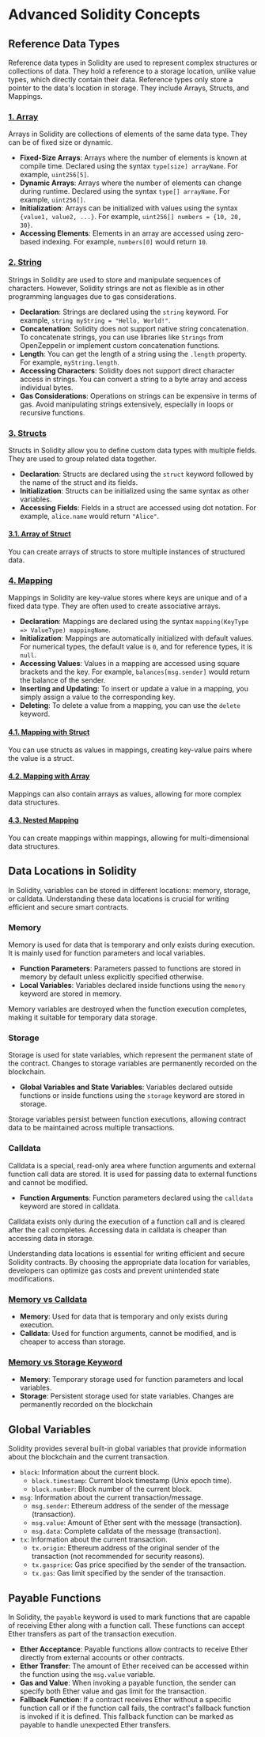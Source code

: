 # Advanced Solidity Concepts

## Reference Data Types

Reference data types in Solidity are used to represent complex structures or collections of data. They hold a reference to a storage location, unlike value types, which directly contain their data. Reference types only store a pointer to the data's location in storage. They include Arrays, Structs, and Mappings.

### [1. Array](./1.%20Array.sol)

Arrays in Solidity are collections of elements of the same data type. They can be of fixed size or dynamic.

- **Fixed-Size Arrays**: Arrays where the number of elements is known at compile time. Declared using the syntax `type[size] arrayName`. For example, `uint256[5]`.
- **Dynamic Arrays**: Arrays where the number of elements can change during runtime. Declared using the syntax `type[] arrayName`. For example, `uint256[]`.
- **Initialization**: Arrays can be initialized with values using the syntax `{value1, value2, ...}`. For example, `uint256[] numbers = {10, 20, 30}`.
- **Accessing Elements**: Elements in an array are accessed using zero-based indexing. For example, `numbers[0]` would return `10`.

### [2. String](./4.%20String.sol)

Strings in Solidity are used to store and manipulate sequences of characters. However, Solidity strings are not as flexible as in other programming languages due to gas considerations.

- **Declaration**: Strings are declared using the `string` keyword. For example, `string myString = "Hello, World!"`.
- **Concatenation**: Solidity does not support native string concatenation. To concatenate strings, you can use libraries like `Strings` from OpenZeppelin or implement custom concatenation functions.
- **Length**: You can get the length of a string using the `.length` property. For example, `myString.length`.
- **Accessing Characters**: Solidity does not support direct character access in strings. You can convert a string to a byte array and access individual bytes.
- **Gas Considerations**: Operations on strings can be expensive in terms of gas. Avoid manipulating strings extensively, especially in loops or recursive functions.

### [3. Structs](./6.%20Struct.sol)

Structs in Solidity allow you to define custom data types with multiple fields. They are used to group related data together.

- **Declaration**: Structs are declared using the `struct` keyword followed by the name of the struct and its fields. 
- **Initialization**: Structs can be initialized using the same syntax as other variables.
- **Accessing Fields**: Fields in a struct are accessed using dot notation. For example, `alice.name` would return `"Alice"`.

#### [3.1. Array of Struct](./7.%20Array%20of%20Struct.sol)

You can create arrays of structs to store multiple instances of structured data.

### [4. Mapping](./8.%20Mapping.sol)

Mappings in Solidity are key-value stores where keys are unique and of a fixed data type. They are often used to create associative arrays.

- **Declaration**: Mappings are declared using the syntax `mapping(KeyType => ValueType) mappingName`. 
- **Initialization**: Mappings are automatically initialized with default values. For numerical types, the default value is `0`, and for reference types, it is `null`.
- **Accessing Values**: Values in a mapping are accessed using square brackets and the key. For example, `balances[msg.sender]` would return the balance of the sender.
- **Inserting and Updating**: To insert or update a value in a mapping, you simply assign a value to the corresponding key.
- **Deleting**: To delete a value from a mapping, you can use the `delete` keyword.
 
#### [4.1. Mapping with Struct](./9.%20Mapping%20with%20Struct.sol)

You can use structs as values in mappings, creating key-value pairs where the value is a struct.

#### [4.2. Mapping with Array](./10.%20Mapping%20with%20Array.sol)

Mappings can also contain arrays as values, allowing for more complex data structures.

#### [4.3. Nested Mapping](./11.%20Nested%20Mapping.sol)

You can create mappings within mappings, allowing for multi-dimensional data structures.

## Data Locations in Solidity

In Solidity, variables can be stored in different locations: memory, storage, or calldata. Understanding these data locations is crucial for writing efficient and secure smart contracts.

### Memory

Memory is used for data that is temporary and only exists during execution. It is mainly used for function parameters and local variables.

- **Function Parameters**: Parameters passed to functions are stored in memory by default unless explicitly specified otherwise.
- **Local Variables**: Variables declared inside functions using the `memory` keyword are stored in memory.

Memory variables are destroyed when the function execution completes, making it suitable for temporary data storage.

### Storage

Storage is used for state variables, which represent the permanent state of the contract. Changes to storage variables are permanently recorded on the blockchain.

- **Global Variables and State Variables**: Variables declared outside functions or inside functions using the `storage` keyword are stored in storage.

Storage variables persist between function executions, allowing contract data to be maintained across multiple transactions.

### Calldata

Calldata is a special, read-only area where function arguments and external function call data are stored. It is used for passing data to external functions and cannot be modified.

- **Function Arguments**: Function parameters declared using the `calldata` keyword are stored in calldata.

Calldata exists only during the execution of a function call and is cleared after the call completes. Accessing data in calldata is cheaper than accessing data in storage.

Understanding data locations is essential for writing efficient and secure Solidity contracts. By choosing the appropriate data location for variables, developers can optimize gas costs and prevent unintended state modifications.
 
### [Memory vs Calldata](./2.%20Memory%20vs%20CallData.sol)

- **Memory**: Used for data that is temporary and only exists during execution.
- **Calldata**: Used for function arguments, cannot be modified, and is cheaper to access than storage.

### [Memory vs Storage Keyword](./3.%20Memory%20vs%20Storage%20keyword.sol)

- **Memory**: Temporary storage used for function parameters and local variables.
- **Storage**: Persistent storage used for state variables. Changes are permanently recorded on the blockchain


## Global Variables

Solidity provides several built-in global variables that provide information about the blockchain and the current transaction.

- `block`: Information about the current block.
  - `block.timestamp`: Current block timestamp (Unix epoch time).
  - `block.number`: Block number of the current block.
- `msg`: Information about the current transaction/message.
  - `msg.sender`: Ethereum address of the sender of the message (transaction).
  - `msg.value`: Amount of Ether sent with the message (transaction).
  - `msg.data`: Complete calldata of the message (transaction).
- `tx`: Information about the current transaction.
  - `tx.origin`: Ethereum address of the original sender of the transaction (not recommended for security reasons).
  - `tx.gasprice`: Gas price specified by the sender of the transaction.
  - `tx.gas`: Gas limit specified by the sender of the transaction.


## Payable Functions

In Solidity, the `payable` keyword is used to mark functions that are capable of receiving Ether along with a function call. These functions can accept Ether transfers as part of the transaction execution.

- **Ether Acceptance**: Payable functions allow contracts to receive Ether directly from external accounts or other contracts.
- **Ether Transfer**: The amount of Ether received can be accessed within the function using the `msg.value` variable.
- **Gas and Value**: When invoking a payable function, the sender can specify both Ether value and gas limit for the transaction.
- **Fallback Function**: If a contract receives Ether without a specific function call or if the function call fails, the contract's fallback function is invoked if it is defined. This fallback function can be marked as payable to handle unexpected Ether transfers.



